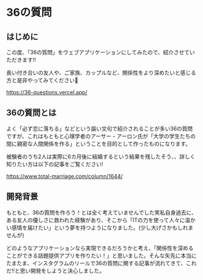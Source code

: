 # 36の質問
## はじめに
この度、「36の質問」をウェブアプリケーションにしてみたので、紹介させていただきます!!

長い付き合いの友人や、ご家族、カップルなど、関係性をより深めたいと感じる方と是非やってみてください🙌

https://36-questions.vercel.app/

## 36の質問とは
よく「必ず恋に落ちる」などという謳い文句で紹介されることが多い36の質問ですが、これはもともと心理学者のアーサー・アーロン氏が「大学の学生たちの間に親密な人間関係を作る」ということを目的として作ったものになります。

被験者のうち2人は実際に6カ月後に結婚するという結果を残したそう、、詳しく知りたい方は以下の記事をご覧ください!

https://www.total-marriage.com/column/1644/

## 開発背景
もともと、36の質問を作ろう！とは全く考えていませんでした笑私自身過去に、ある友人の優しさに救われた経験があり、そこから「ITの力を使って人々に温かい感情を届けたい」という夢を持つようになりました。(少し大げさかもしれませんが)

どのようなアプリケーションなら実現できるだろうかと考え、「関係性を深めることができる話題提供アプリを作りたい！」と思いました。そんな矢先に本当にたまたま、インスタグラムのリールで36の質問に関する記事が流れてきて、これだ!!と思い開発をしようと決心しました。

